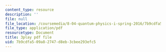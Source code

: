 ```yaml
---
content_type: resource
description: ''
file: null
file_location: /coursemedia/8-04-quantum-physics-i-spring-2016/7b9cdfa509a82747d8eb3cbee293efc5_8x94EgM2Mpg.pdf
file_type: application/pdf
resourcetype: Document
title: 3play pdf file
uid: 7b9cdfa5-09a8-2747-d8eb-3cbee293efc5
---
```

